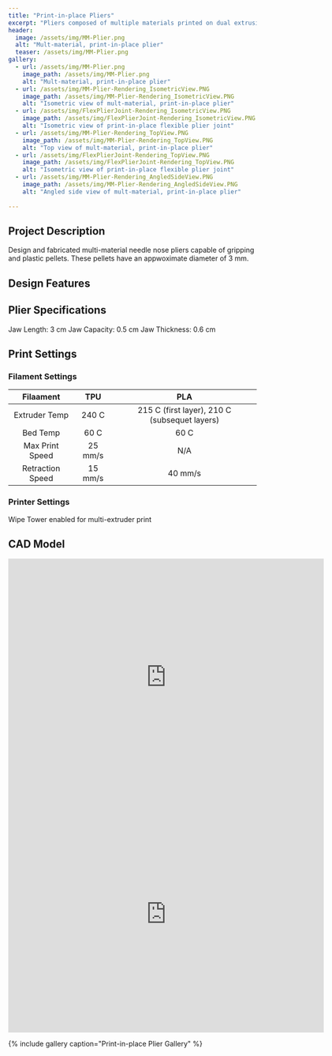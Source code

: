 ```yaml
---
title: "Print-in-place Pliers"
excerpt: "Pliers composed of multiple materials printed on dual extrusion printer"
header:
  image: /assets/img/MM-Plier.png
  alt: "Mult-material, print-in-place plier"
  teaser: /assets/img/MM-Plier.png
gallery:
  - url: /assets/img/MM-Plier.png
    image_path: /assets/img/MM-Plier.png
    alt: "Mult-material, print-in-place plier"
  - url: /assets/img/MM-Plier-Rendering_IsometricView.PNG
    image_path: /assets/img/MM-Plier-Rendering_IsometricView.PNG
    alt: "Isometric view of mult-material, print-in-place plier"
  - url: /assets/img/FlexPlierJoint-Rendering_IsometricView.PNG
    image_path: /assets/img/FlexPlierJoint-Rendering_IsometricView.PNG
    alt: "Isometric view of print-in-place flexible plier joint"
  - url: /assets/img/MM-Plier-Rendering_TopView.PNG
    image_path: /assets/img/MM-Plier-Rendering_TopView.PNG
    alt: "Top view of mult-material, print-in-place plier"
  - url: /assets/img/FlexPlierJoint-Rendering_TopView.PNG
    image_path: /assets/img/FlexPlierJoint-Rendering_TopView.PNG
    alt: "Isometric view of print-in-place flexible plier joint"
  - url: /assets/img/MM-Plier-Rendering_AngledSideView.PNG
    image_path: /assets/img/MM-Plier-Rendering_AngledSideView.PNG
    alt: "Angled side view of mult-material, print-in-place plier"
   
---
```

## Project Description
   Design and fabricated multi-material needle nose pliers capable of gripping and plastic pellets. These pellets have an appwoximate diameter of 3 mm.
## Design Features

## Plier Specifications
  Jaw Length: 3 cm
  Jaw Capacity: 0.5 cm
  Jaw Thickness: 0.6 cm

## Print Settings
### Filament Settings
  | Filaament | TPU | PLA |
  | :---: | :---: | :---: |
  | Extruder Temp | 240 C | 215 C (first layer), 210 C (subsequet layers) |
  | Bed Temp | 60 C | 60 C |
  | Max Print Speed | 25 mm/s | N/A |
  | Retraction Speed | 15 mm/s | 40 mm/s |

### Printer Settings
  Wipe Tower enabled for multi-extruder print

## CAD Model
<iframe src="https://vanderbilt643.autodesk360.com/shares/public/SH35dfcQT936092f0e435aca05bcb9caf030?mode=embed" width="640" height="480" allowfullscreen="true" webkitallowfullscreen="true" mozallowfullscreen="true"  frameborder="0"></iframe>
<iframe src="https://vanderbilt643.autodesk360.com/shares/public/SH35dfcQT936092f0e4374907dc0d2424dfb?mode=embed" width="640" height="480" allowfullscreen="true" webkitallowfullscreen="true" mozallowfullscreen="true"  frameborder="0"></iframe>

{% include gallery caption="Print-in-place Plier Gallery" %}
